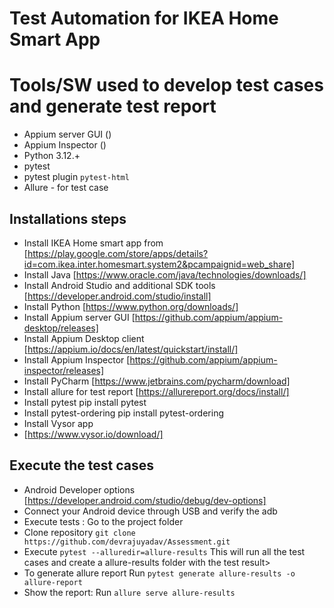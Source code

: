 #  Test Automation for IKEA Home Smart App

# Tools/SW used to develop test cases and generate test report
* Appium server GUI ()
* Appium Inspector ()
* Python 3.12.+
* pytest
* pytest plugin `pytest-html`
* Allure - for test case

## Installations steps
* Install IKEA Home smart app from 
[https://play.google.com/store/apps/details?id=com.ikea.inter.homesmart.system2&pcampaignid=web_share]
* Install Java
[https://www.oracle.com/java/technologies/downloads/]
* Install Android Studio and additional SDK tools
[https://developer.android.com/studio/install]
* Install Python
[https://www.python.org/downloads/]
* Install Appium server GUI
[https://github.com/appium/appium-desktop/releases]
* Install Appium Desktop client
[https://appium.io/docs/en/latest/quickstart/install/]
* Install Appium Inspector
[https://github.com/appium/appium-inspector/releases]
* Install PyCharm
[https://www.jetbrains.com/pycharm/download]
* Install allure for test report
[https://allurereport.org/docs/install/]
* Install pytest 
  pip install pytest
* Install pytest-ordering
  pip install pytest-ordering
* Install Vysor app
* [https://www.vysor.io/download/]

## Execute the test cases

* Android Developer options 
[https://developer.android.com/studio/debug/dev-options]
* Connect your Android device through USB and verify the adb    
* Execute tests : Go to the project folder
* Clone repository `git clone https://github.com/devrajuyadav/Assessment.git`
* Execute `pytest --alluredir=allure-results` This will run all the test cases and create a allure-results folder with the test result>
* To generate allure report Run `pytest generate allure-results -o allure-report`
* Show the report: Run `allure serve allure-results`